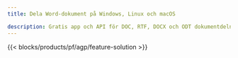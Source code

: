 ```yaml
---
title: Dela Word-dokument på Windows, Linux och macOS 

description: Gratis app och API för DOC, RTF, DOCX och ODT dokumentdelning
---
```


{{< blocks/products/pf/agp/feature-solution >}} 